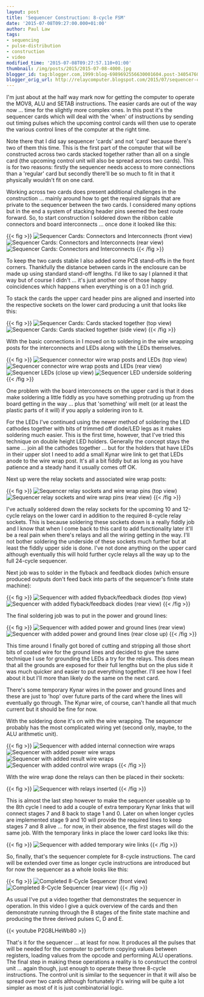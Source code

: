 ```yaml
---
layout: post
title: 'Sequencer Construction: 8-cycle FSM'
date: '2015-07-08T09:27:00.000+01:00'
author: Paul Law
tags:
- sequencing
- pulse-distribution
- construction
- video
modified_time: '2015-07-08T09:27:57.110+01:00'
thumbnail: /img/posts/2015/2015-07-08-4000.jpg
blogger_id: tag:blogger.com,1999:blog-6989692556630001604.post-3405476013330306273
blogger_orig_url: http://relaycomputer.blogspot.com/2015/07/sequencer-construction-8-cycle-fsm.html
---
```


I'm just about at the half 
way mark now for getting the computer to operate the MOV8, ALU and SETAB 
instructions. The easier cards are out of the way now ... time for the 
slightly more complex ones. In this post it's the sequencer cards which will 
deal with the 'when' of instructions by sending out timing pulses which the 
upcoming control cards will then use to operate the various control lines of 
the computer at the right time.

Note there that I did say sequencer 
'cards' and not 'card' because there's two of them this time. This is the 
first part of the computer that will be constructed across two cards stacked 
together rather than all on a single card (the upcoming control unit will also 
be spread across two cards). This is for two reasons: firstly the sequencer 
needs access to more connections than a 'regular' card but secondly there'll 
be so much to fit in that it physically wouldn't fit on one card.

Working across two cards does present additional challenges in the 
construction ... mainly around how to get the required signals that are 
private to the sequencer between the two cards. I considered many options but 
in the end a system of stacking header pins seemed the best route forward. So, 
to start construction I soldered down the ribbon cable connectors and board 
interconnects ... once done it looked like this:

{{< fig >}}
![Sequencer Cards: Connectors and Interconnects (front view)](/img/posts/2015/2015-07-08-0000.jpg)
![Sequencer Cards: Connectors and Interconnects (rear view)](/img/posts/2015/2015-07-08-0001.jpg)
![Sequencer Cards: Connectors and Interconnects](/img/posts/2015/2015-07-08-0002.jpg)
{{< /fig >}}

To keep the two cards stable I also added some PCB 
stand-offs in the front corners. Thankfully the distance between cards in the 
enclosure can be made up using standard stand-off lengths. I'd like to say I 
planned it that way but of course I didn't ... it's just another one of those 
happy coincidences which happens when everything is on a 0.1 inch grid.

To stack the cards the upper card header pins are aligned and inserted 
into the respective sockets on the lower card producing a unit that looks like 
this:

{{< fig >}}
![Sequencer Cards: Cards stacked together (top view)](/img/posts/2015/2015-07-08-0003.jpg)
![Sequencer Cards: Cards stacked together (side view)](/img/posts/2015/2015-07-08-0004.jpg)
{{< /fig >}}

With the basic connections in I moved on to soldering 
in the wire wrapping posts for the interconnects and LEDs along with the LEDs 
themselves.

{{< fig >}}
![Sequencer connector wire wrap posts and LEDs (top view)](/img/posts/2015/2015-07-08-0005.jpg)
![Sequencer connector wire wrap posts and LEDs (rear view)](/img/posts/2015/2015-07-08-0006.jpg)
![Sequencer LEDs (close up view)](/img/posts/2015/2015-07-08-0007.jpg)
![Sequencer LED underside soldering](/img/posts/2015/2015-07-08-0008.jpg)
{{< /fig >}}

One problem with the board interconnects on the upper card is that 
it does make soldering a little fiddly as you have something protruding up 
from the board getting in the way ... plus that 'something' will melt (or at 
least the plastic parts of it will) if you apply a soldering iron to it.

For the LEDs I've continued using the newer method of soldering the 
LED cathodes together with bits of trimmed off diode/LED legs as it makes 
soldering much easier. This is the first time, however, that I've tried this 
technique on double height LED holders. Generally the concept stays the same 
... join all the cathodes together ... but for the holders that have LEDs in 
their upper slot I need to add a small Kynar wire link to get that LEDs anode 
to the wire wrap post. It's all a bit fiddly but as long as you have patience 
and a steady hand it usually comes off OK.

Next up were the relay 
sockets and associated wire wrap posts:

{{< fig >}}
![Sequencer relay sockets and wire wrap pins (top view)](/img/posts/2015/2015-07-08-0009.jpg)
![Sequencer relay sockets and wire wrap pins (rear view)](/img/posts/2015/2015-07-08-0010.jpg)
{{< /fig >}}

I've actually soldered down the relay sockets 
for the upcoming 10 and 12-cycle relays on the lower card in addition to the 
required 8-cycle relay sockets. This is because soldering these sockets down 
is a really fiddly job and I know that when I come back to this card to add 
functionality later it'll be a real pain when there's relays and all the 
wiring getting in the way. I'll not bother soldering the underside of these 
sockets much further but at least the fiddly upper side is done. I've not done 
anything on the upper card although eventually this will hold further cycle 
relays all the way up to the full 24-cycle sequencer.

Next job was 
to solder in the flyback and feedback diodes (which ensure produced outputs 
don't feed back into parts of the sequencer's finite state machine):

{{< fig >}}
![Sequencer with added flyback/feedback diodes (top view)](/img/posts/2015/2015-07-08-0011.jpg)
![Sequencer with added flyback/feedback diodes (rear view)](/img/posts/2015/2015-07-08-0012.jpg)
{{< /fig >}}

The final soldering job was to put in the 
power and ground lines:

{{< fig >}}
![Sequencer with added power and ground lines (rear view)](/img/posts/2015/2015-07-08-0013.jpg)
![Sequencer with added power and ground lines (rear close up)](/img/posts/2015/2015-07-08-0014.jpg)
{{< /fig >}}

This time around I finally got bored of 
cutting and stripping all those short bits of coated wire for the ground lines 
and decided to give the same technique I use for grounding the LEDs a try for 
the relays. This does mean that all the grounds are exposed for their full 
lengths but on the plus side it was much quicker and easier to put everything 
together. I'll see how I feel about it but I'll more than likely do the same 
on the next card.

There's some temporary Kynar wires in the power 
and ground lines and these are just to 'hop' over future parts of the card 
where the lines will eventually go through. The Kynar wire, of course, can't 
handle all that much current but it should be fine for now.

With 
the soldering done it's on with the wire wrapping. The sequencer probably has 
the most complicated wiring yet (second only, maybe, to the ALU arithmetic 
unit).

{{< fig >}}
![Sequencer with added internal connection wire wraps](/img/posts/2015/2015-07-08-0015.jpg)
![Sequencer with added power wire wraps](/img/posts/2015/2015-07-08-0016.jpg)
![Sequencer with added result wire wraps](/img/posts/2015/2015-07-08-0017.jpg)
![Sequencer with added control wire wraps](/img/posts/2015/2015-07-08-0018.jpg)
{{< /fig >}}

With the wire wrap done the relays can then be placed in their 
sockets: 

{{< fig >}}
![Sequencer with relays inserted](/img/posts/2015/2015-07-08-0019.jpg)
{{< /fig >}}

This is almost the last step however to make the sequencer useable 
up to the 8th cycle I need to add a couple of extra temporary Kynar links that 
will connect stages 7 and 8 back to stage 1 and 0. Later on when longer cycles 
are implemented stage 9 and 10 will provide the required lines to keep stages 
7 and 8 alive ... for now, in their absence, the first stages will do the same 
job. With the temporary links in place the lower card looks like this:

{{< fig >}}
![Sequencer with added temporary wire links](/img/posts/2015/2015-07-08-0020.jpg)
{{< /fig >}}

So, finally, that's the sequencer complete for 8-cycle 
instructions. The card will be extended over time as longer cycle instructions 
are introduced but for now the sequencer as a whole looks like this:

{{< fig >}}
![Completed 8-Cycle Sequencer (front view)](/img/posts/2015/2015-07-08-0021.jpg)
![Completed 8-Cycle Sequencer (rear view)](/img/posts/2015/2015-07-08-0022.jpg)
{{< /fig >}}

As usual I've put a video together that demonstrates the sequencer 
in operation. In this video I give a quick overview of the cards and then 
demonstrate running through the 8 stages of the finite state machine and 
producing the three derived pulses C, D and E.

{{< youtube P2G8LHeWb80 >}}

That's it for the sequencer ... at least for 
now. It produces all the pulses that will be needed for the computer to 
perform copying values between registers, loading values from the opcode and 
performing ALU operations. The final step in making these operations a reality 
is to construct the control unit ... again though, just enough to operate 
these three 8-cycle instructions. The control unit is similar to the sequencer 
in that it will also be spread over two cards although fortunately it's wiring 
will be quite a lot simpler as most of it is just combinatorial logic. 
